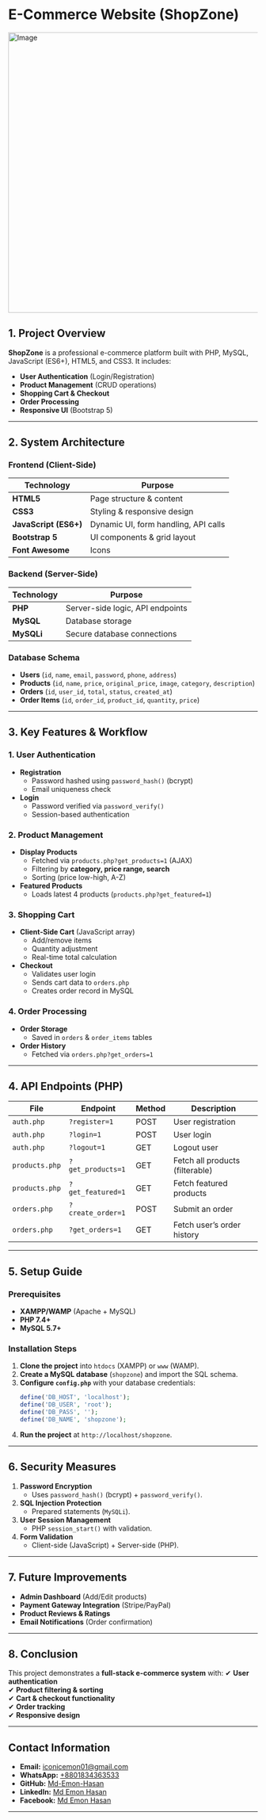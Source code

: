 # **E-Commerce Website (ShopZone)**
<img width="1366" height="566" alt="Image" src="https://github.com/user-attachments/assets/e50e57df-425b-4445-bd84-f65eede10973" />

## **1. Project Overview**
**ShopZone** is a professional e-commerce platform built with PHP, MySQL, JavaScript (ES6+), HTML5, and CSS3. It includes:
- **User Authentication** (Login/Registration)
- **Product Management** (CRUD operations)
- **Shopping Cart & Checkout**
- **Order Processing**
- **Responsive UI** (Bootstrap 5)

---

## **2. System Architecture**
### **Frontend (Client-Side)**
| Technology | Purpose |
|------------|---------|
| **HTML5** | Page structure & content |
| **CSS3** | Styling & responsive design |
| **JavaScript (ES6+)** | Dynamic UI, form handling, API calls |
| **Bootstrap 5** | UI components & grid layout |
| **Font Awesome** | Icons |

### **Backend (Server-Side)**
| Technology | Purpose |
|------------|---------|
| **PHP** | Server-side logic, API endpoints |
| **MySQL** | Database storage |
| **MySQLi** | Secure database connections |

### **Database Schema**
- **Users** (`id`, `name`, `email`, `password`, `phone`, `address`)
- **Products** (`id`, `name`, `price`, `original_price`, `image`, `category`, `description`)
- **Orders** (`id`, `user_id`, `total`, `status`, `created_at`)
- **Order Items** (`id`, `order_id`, `product_id`, `quantity`, `price`)

---

## **3. Key Features & Workflow**
### **1. User Authentication**
- **Registration**  
  - Password hashed using `password_hash()` (bcrypt)  
  - Email uniqueness check  
- **Login**  
  - Password verified via `password_verify()`  
  - Session-based authentication  

### **2. Product Management**
- **Display Products**  
  - Fetched via `products.php?get_products=1` (AJAX)  
  - Filtering by **category, price range, search**  
  - Sorting (price low-high, A-Z)  
- **Featured Products**  
  - Loads latest 4 products (`products.php?get_featured=1`)  

### **3. Shopping Cart**
- **Client-Side Cart** (JavaScript array)  
  - Add/remove items  
  - Quantity adjustment  
  - Real-time total calculation  
- **Checkout**  
  - Validates user login  
  - Sends cart data to `orders.php`  
  - Creates order record in MySQL  

### **4. Order Processing**
- **Order Storage**  
  - Saved in `orders` & `order_items` tables  
- **Order History**  
  - Fetched via `orders.php?get_orders=1`  

---

## **4. API Endpoints (PHP)**
| File | Endpoint | Method | Description |
|------|----------|--------|-------------|
| `auth.php` | `?register=1` | POST | User registration |
| `auth.php` | `?login=1` | POST | User login |
| `auth.php` | `?logout=1` | GET | Logout user |
| `products.php` | `?get_products=1` | GET | Fetch all products (filterable) |
| `products.php` | `?get_featured=1` | GET | Fetch featured products |
| `orders.php` | `?create_order=1` | POST | Submit an order |
| `orders.php` | `?get_orders=1` | GET | Fetch user’s order history |

---

## **5. Setup Guide**
### **Prerequisites**
- **XAMPP/WAMP** (Apache + MySQL)  
- **PHP 7.4+**  
- **MySQL 5.7+**  

### **Installation Steps**
1. **Clone the project** into `htdocs` (XAMPP) or `www` (WAMP).
2. **Create a MySQL database** (`shopzone`) and import the SQL schema.
3. **Configure `config.php`** with your database credentials:
   ```php
   define('DB_HOST', 'localhost');
   define('DB_USER', 'root');
   define('DB_PASS', '');
   define('DB_NAME', 'shopzone');
   ```
4. **Run the project** at `http://localhost/shopzone`.

---

## **6. Security Measures**
1. **Password Encryption**  
   - Uses `password_hash()` (bcrypt) + `password_verify()`.
2. **SQL Injection Protection**  
   - Prepared statements (`MySQLi`).
3. **User Session Management**  
   - PHP `session_start()` with validation.
4. **Form Validation**  
   - Client-side (JavaScript) + Server-side (PHP).

---

## **7. Future Improvements**
- **Admin Dashboard** (Add/Edit products)  
- **Payment Gateway Integration** (Stripe/PayPal)  
- **Product Reviews & Ratings**  
- **Email Notifications** (Order confirmation)  

---

## **8. Conclusion**
This project demonstrates a **full-stack e-commerce system** with:
✔ **User authentication**  
✔ **Product filtering & sorting**  
✔ **Cart & checkout functionality**  
✔ **Order tracking**  
✔ **Responsive design**  

---

## Contact Information
- **Email:** [iconicemon01@gmail.com](mailto:iconicemon01@gmail.com)
- **WhatsApp:** [+8801834363533](https://wa.me/8801834363533)
- **GitHub:** [Md-Emon-Hasan](https://github.com/Md-Emon-Hasan)
- **LinkedIn:** [Md Emon Hasan](https://www.linkedin.com/in/md-emon-hasan-695483237/)
- **Facebook:** [Md Emon Hasan](https://www.facebook.com/mdemon.hasan2001/) 

---
